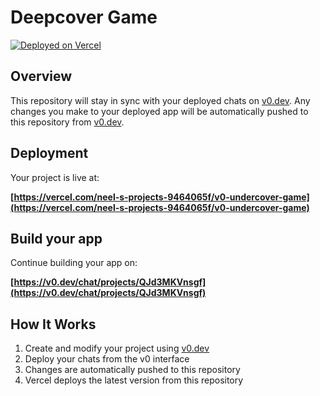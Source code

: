 # Deepcover Game



[![Deployed on Vercel](https://img.shields.io/badge/Deployed%20on-Vercel-black?style=for-the-badge&logo=vercel)](https://vercel.com/neel-s-projects-9464065f/v0-undercover-game)

## Overview

This repository will stay in sync with your deployed chats on [v0.dev](https://v0.dev).
Any changes you make to your deployed app will be automatically pushed to this repository from [v0.dev](https://v0.dev).

## Deployment

Your project is live at:

**[https://vercel.com/neel-s-projects-9464065f/v0-undercover-game](https://vercel.com/neel-s-projects-9464065f/v0-undercover-game)**

## Build your app

Continue building your app on:

**[https://v0.dev/chat/projects/QJd3MKVnsgf](https://v0.dev/chat/projects/QJd3MKVnsgf)**

## How It Works

1. Create and modify your project using [v0.dev](https://v0.dev)
2. Deploy your chats from the v0 interface
3. Changes are automatically pushed to this repository
4. Vercel deploys the latest version from this repository

